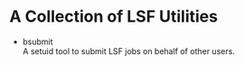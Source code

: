 # A Collection of LSF Utilities

- bsubmit  
A setuid tool to submit LSF jobs on behalf of other users.
